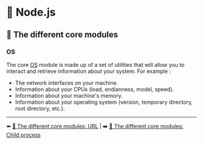 # 🐢 Node.js

## 🌟 The different core modules

### OS

The core [OS](https://nodejs.org/api/os.html) module is made up of a set of utilities that will allow you to interact and retrieve information about your system. For example :

- The network interfaces on your machine.
- Information about your CPUs (load, endianness, model, speed).
- Information about your machine's memory.
- Information about your operating system (version, temporary directory, root directory, etc.).

---

⬅️ [🌟 The different core modules: URL](./url.md) |
➡️ [🌟 The different core modules: Child process](./child_process.md)
